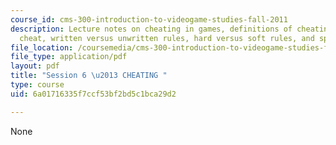 ```yaml
---
course_id: cms-300-introduction-to-videogame-studies-fall-2011
description: Lecture notes on cheating in games, definitions of cheating, why people
  cheat, written versus unwritten rules, hard versus soft rules, and speed runs.
file_location: /coursemedia/cms-300-introduction-to-videogame-studies-fall-2011/6a01716335f7ccf53bf2bd5c1bca29d2_MITCMS_300F11_session_6.pdf
file_type: application/pdf
layout: pdf
title: "Session 6 \u2013 CHEATING "
type: course
uid: 6a01716335f7ccf53bf2bd5c1bca29d2

---
```

None